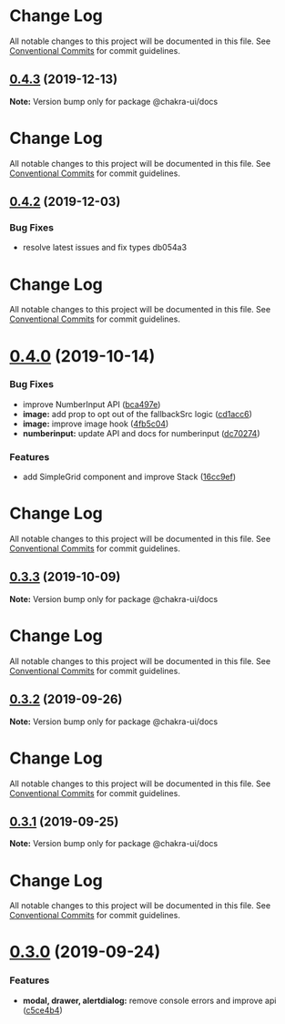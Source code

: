 # Change Log

All notable changes to this project will be documented in this file. See
[Conventional Commits](https://conventionalcommits.org) for commit guidelines.

## [0.4.3](/compare/@chakra-ui/docs@0.4.2...@chakra-ui/docs@0.4.3) (2019-12-13)

**Note:** Version bump only for package @chakra-ui/docs

# Change Log

All notable changes to this project will be documented in this file. See
[Conventional Commits](https://conventionalcommits.org) for commit guidelines.

## [0.4.2](/compare/@chakra-ui/docs@0.4.1...@chakra-ui/docs@0.4.2) (2019-12-03)

### Bug Fixes

- resolve latest issues and fix types db054a3

# Change Log

All notable changes to this project will be documented in this file. See
[Conventional Commits](https://conventionalcommits.org) for commit guidelines.

# [0.4.0](https://github.com/chakra-ui/chakra-ui/compare/@chakra-ui/docs@0.3.3...@chakra-ui/docs@0.4.0) (2019-10-14)

### Bug Fixes

- improve NumberInput API
  ([bca497e](https://github.com/chakra-ui/chakra-ui/commit/bca497e))
- **image:** add prop to opt out of the fallbackSrc logic
  ([cd1acc6](https://github.com/chakra-ui/chakra-ui/commit/cd1acc6))
- **image:** improve image hook
  ([4fb5c04](https://github.com/chakra-ui/chakra-ui/commit/4fb5c04))
- **numberinput:** update API and docs for numberinput
  ([dc70274](https://github.com/chakra-ui/chakra-ui/commit/dc70274))

### Features

- add SimpleGrid component and improve Stack
  ([16cc9ef](https://github.com/chakra-ui/chakra-ui/commit/16cc9ef))

# Change Log

All notable changes to this project will be documented in this file. See
[Conventional Commits](https://conventionalcommits.org) for commit guidelines.

## [0.3.3](https://github.com/chakra-ui/chakra-ui/compare/@chakra-ui/docs@0.3.2...@chakra-ui/docs@0.3.3) (2019-10-09)

**Note:** Version bump only for package @chakra-ui/docs

# Change Log

All notable changes to this project will be documented in this file. See
[Conventional Commits](https://conventionalcommits.org) for commit guidelines.

## [0.3.2](https://github.com/chakra-ui/chakra-ui/compare/@chakra-ui/docs@0.3.1...@chakra-ui/docs@0.3.2) (2019-09-26)

**Note:** Version bump only for package @chakra-ui/docs

# Change Log

All notable changes to this project will be documented in this file. See
[Conventional Commits](https://conventionalcommits.org) for commit guidelines.

## [0.3.1](https://github.com/chakra-ui/chakra-ui/compare/@chakra-ui/docs@0.3.0...@chakra-ui/docs@0.3.1) (2019-09-25)

**Note:** Version bump only for package @chakra-ui/docs

# Change Log

All notable changes to this project will be documented in this file. See
[Conventional Commits](https://conventionalcommits.org) for commit guidelines.

# [0.3.0](https://github.com/chakra-ui/chakra-ui/compare/@chakra-ui/docs@0.2.5...@chakra-ui/docs@0.3.0) (2019-09-24)

### Features

- **modal, drawer, alertdialog:** remove console errors and improve api
  ([c5ce4b4](https://github.com/chakra-ui/chakra-ui/commit/c5ce4b4))
